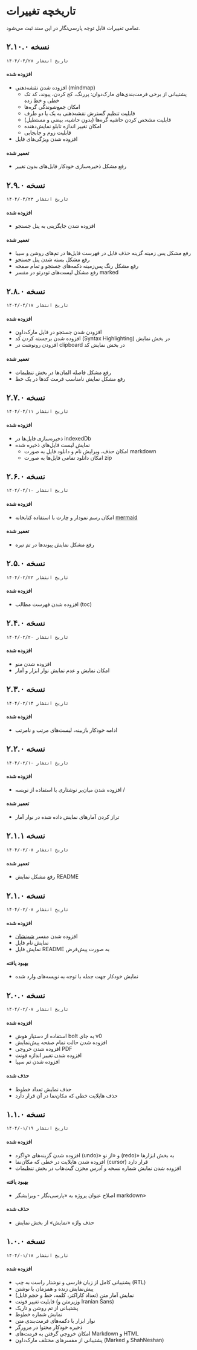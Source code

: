 # تاریخچه تغییرات
تمامی تغییرات قابل توجه پارسی‌نگار در این سند ثبت می‌شود.

## نسخه ۲.۱۰.۰
`تاریخ انتشار ۱۴۰۴/۰۴/۲۸`

#### افزوده شده
- افزوده شدن نقشه‌ذهنی (mindmap)
    - پشتیبانی از برخی فرمت‌بندی‌های مارک‌دوان: پررنگ، کج کردن، پیوند، کد تک خطی و خط زده
    - امکان جمع‌شوندگی گره‌ها
    - قابلیت تنظیم گسترش نقشه‌ذهنی به یک یا دو طرف
    - قابلیت مشخص کردن حاشیه گره‌ها (بدون حاشیه، بیضی و مستطیل)
    - امکان تغییر اندازه تابلو نمایش‌دهنده
    - قابلیت زوم و جابجایی
- افزوده شدن ویژگی‌های فایل

#### تعمیر شده
- رفع مشکل ذخیره‌سازی خودکار فایل‌های بدون تغییر

## نسخه ۲.۹.۰
`تاریخ انتشار ۱۴۰۴/۰۴/۲۳`

#### افزوده شده
- افزوده شدن جایگزینی به پنل جستجو

#### تعمیر شده
- رفع مشکل پس زمینه گزینه حذف فایل در فهرست فایل‌ها در تم‌های روشن و سپیا
- رفع مشکل بسته شدن پنل جستجو
- رفع مشکل رنگ پس‌زمینه دکمه‌های جستجو و تمام صفحه
- رفع مشکل لیست‌های تودرتو در مفسر marked

## نسخه ۲.۸.۰
`تاریخ انتشار ۱۴۰۴/۰۴/۱۷`

#### افزوده شده
- افزودن شدن جستجو در فایل مارک‌داون
- افزوده شدن برجسته کردن کد (Syntax Highlighting) در بخش نمایش
- افزودن رونوشت در clipboard در بخش نمایش کد

#### تعمیر شده
- رفع مشکل فاصله المان‌‌ها در بخش تنظیمات
- رفع مشکل نمایش نامناسب فرمت کدها در یک خط

## نسخه ۲.۷.۰
`تاریخ انتشار ۱۴۰۴/۰۴/۱۱`

#### افزوده شده
- ذخیره‌سازی فایل‌ها در indexedDb
- نمایش لیست‌ فایل‌های ذخیره شده
    - امکان حذف، ویرایش نام و دانلود فایل به صورت markdown
    - امکان دانلود تمامی فایل‌ها به صورت zip

## نسخه ۲.۶.۰
`تاریخ انتشار ۱۴۰۴/۰۴/۱۰`

#### افزوده شده
- امکان رسم نمودار و چارت با استفاده کتابخانه [mermaid](https://mermaid.js.org/)

#### تعمیر شده
- رفع مشکل نمایش پیوندها در تم تیره

## نسخه ۲.۵.۰
`تاریخ انتشار ۱۴۰۴/۰۲/۲۳`

#### افزوده شده
- افزوده شدن فهرست مطالب (toc)

## نسخه ۲.۴.۰
`تاریخ انتشار ۱۴۰۴/۰۲/۲۰`

#### افزوده شده
- افزوده شدن منو
- امکان نمایش و عدم نمایش نوار ابزار و آمار

## نسخه ۲.۳.۰
`تاریخ انتشار ۱۴۰۴/۰۲/۱۴`

#### افزوده شده
- ادامه خودکار بازبینه، لیست‌های مرتب و نامرتب

## نسخه ۲.۲.۰
`تاریخ انتشار ۱۴۰۴/۰۲/۱۰`

#### افزوده شده
- افزوده شدن میان‌بر نوشتاری با استفاده از نویسه /

#### تعمیر شده
- تراز کردن آمارهای نمایش داده شده در نوار آمار

## نسخه ۲.۱.۱
`تاریخ انتشار ۱۴۰۴/۰۲/۰۸`

#### تعمیر شده
- رفع مشکل نمایش README

## نسخه ۲.۱.۰
`تاریخ انتشار ۱۴۰۴/۰۲/۰۸`

#### افزوده شده
- افزوده شدن مفسر [شه‌نشان](https://github.com/barnevis/ShahNeshan)
- نمایش نام فایل
- نمایش فایل README به صورت پیش‌فرض

#### بهبود یافته
- نمایش خودکار جهت جمله با توجه به نویسه‌های وارد شده

## نسخه ۲.۰.۰
`تاریخ انتشار ۱۴۰۴/۰۲/۰۷`

#### افزوده شده
- استفاده از دستیار هوش bolt به جای v0
- افزوده شدن حالت تمام صفحه پیش‌نمایش
- افزوده شدن خروجی PDF
- افزوده شدن تغییر اندازه فونت
- افزوده شدن تم  سپیا

#### حذف شده
- حذف نمایش تعداد خطوط
- حذف هایلایت خطی که مکان‌نما در آن قرار دارد

## نسخه ۱.۱.۰
`تاریخ انتشار ۱۴۰۴/۰۱/۱۹`

#### افزوده شده
- افزوده شدن گزینه‌های «واگرد (undo)» و «از نو (redo)» به بخش ابزارها
- افزوده شدن هایلایت در خطی که مکان‌نما (cursor) قرار دارد
- افزوده شدن نمایش شماره نسخه و آدرس مخزن گیت‌هاب در بخش تنظیمات

#### بهبود یافته
- اصلاح عنوان پروژه به «پارسی‌نگار - ویرایشگر markdown»

#### حذف شده
- حذف واژه «نمایش» از بخش نمایش

## نسخه ۱.۰.۰
`تاریخ انتشار ۱۴۰۴/۰۱/۱۸`

#### افزوده شده
- پشتیبانی کامل از زبان فارسی و نوشتار راست به چپ (RTL)
- پیش‌نمایش زنده و همزمان با نوشتن
- نمایش آمار متن (تعداد کاراکتر، کلمه، خط و حجم فایل)
- قابلیت تغییر فونت (وزیرمتن و Iranian Sans)
- پشتیبانی از تم روشن و تاریک
- نمایش شماره خطوط
- نوار ابزار با دکمه‌های فرمت‌بندی متن
- ذخیره خودکار محتوا در مرورگر
- امکان خروجی گرفتن به فرمت‌های Markdown و HTML
- پشتیبانی از مفسرهای مختلف مارک‌داون (Marked و ShahNeshan)
